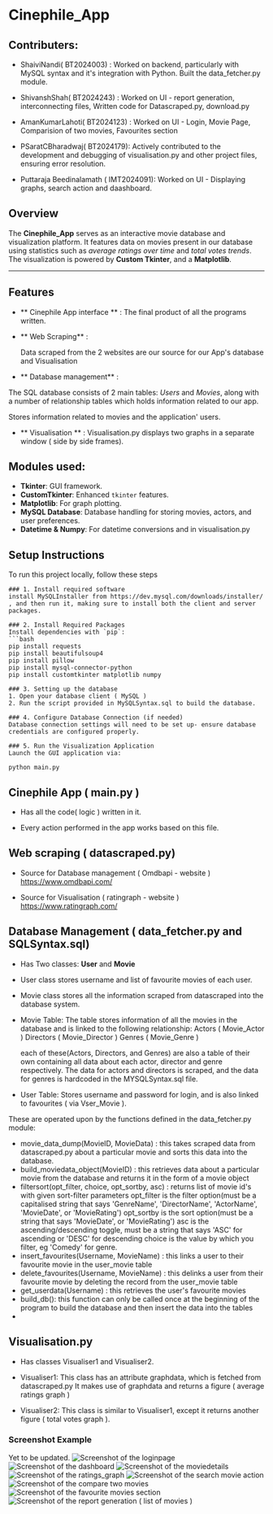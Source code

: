 # Cinephile_App 
## Contributers: 
- ShaiviNandi( BT2024003) : Worked on backend, particularly with MySQL syntax and it's
                              integration with Python. Built the data_fetcher.py module.
- ShivanshShah( BT2024243) : Worked on UI - report generation, interconnecting files, 
                            Written code for Datascraped.py, download.py

- AmanKumarLahoti( BT2024123) :  Worked on UI - Login, Movie Page, Comparision of two movies,
                                Favourites section

- PSaratCBharadwaj( BT2024179): Actively contributed to the development and debugging of visualisation.py and other project files, ensuring error resolution. 

- Puttaraja Beedinalamath ( IMT2024091): Worked on UI - Displaying graphs, search action and                                            daashboard. 
## Overview

The **Cinephile_App** serves as an interactive movie database and visualization platform. It features data on movies present  in our database  using statistics such as *average ratings over time* and *total votes trends*. The visualization is powered by **Custom Tkinter**, and a **Matplotlib**.

---

## Features

-   **  Cinephile App interface ** :
          The final product of all the programs written.
-   ** Web Scraping** :

     Data scraped from the 2 websites are our source for our App's database and Visualisation
    
-   ** Database management** :

   The SQL database consists of 2 main tables: *Users* and *Movies*, along with a number of
  relationship tables which holds information related to our app.
  
   Stores information related to movies and the application' users.
- ** Visualisation ** : Visualisation.py displays two graphs in a separate window ( side by side frames). 

## Modules used: 
- **Tkinter**: GUI framework.
- **CustomTkinter**: Enhanced `tkinter` features.
- **Matplotlib**: For graph plotting.
- **MySQL Database**: Database handling for storing movies, actors, and user preferences.
- **Datetime & Numpy**: For datetime conversions and in visualisation.py

## Setup Instructions

To run this project locally, follow these steps
```
### 1. Install required software
install MySQLInstaller from https://dev.mysql.com/downloads/installer/ , and then run it, making sure to install both the client and server packages. 
 
### 2. Install Required Packages
Install dependencies with `pip`:
```bash
pip install requests
pip install beautifulsoup4
pip install pillow
pip install mysql-connector-python
pip install customtkinter matplotlib numpy

### 3. Setting up the database
1. Open your database client ( MySQL )
2. Run the script provided in MySQLSyntax.sql to build the database. 

### 4. Configure Database Connection (if needed)
Database connection settings will need to be set up- ensure database credentials are configured properly.

### 5. Run the Visualization Application
Launch the GUI application via:

python main.py
```

## Cinephile App ( main.py ) 

- Has all the code( logic ) written in it.

- Every action performed in the app works based on this file.


## Web scraping ( datascraped.py) 

- Source for Database management ( Omdbapi - website )
   https://www.omdbapi.com/

- Source for Visualisation ( ratingraph - website )
    https://www.ratingraph.com/

## Database Management ( data_fetcher.py and SQLSyntax.sql) 

- Has Two classes:
  **User** and **Movie**
 
- User class stores username and list of favourite movies of each user.
- Movie class stores all the information scraped from datascraped into the database system.

- Movie Table:
  The table stores information of all the movies in the database and is linked to the following relationship:
  Actors ( Movie_Actor )
  Directors ( Movie_Director )
  Genres ( Movie_Genre )

  each of these(Actors, Directors, and Genres) are also a table of their own containing all data about each actor, director and genre respectively. The data for actors and directors is scraped, and the data for genres is hardcoded in the MYSQLSyntax.sql file.

- User Table:
 Stores username and password for login, and is also linked to favourites ( via Vser_Movie ).

These are operated upon by the functions defined in the data_fetcher.py module:
- movie_data_dump(MovieID, MovieData) : this takes scraped data from datascraped.py about a particular movie and sorts this data into the database. 
- build_moviedata_object(MovieID) : this retrieves data about a particular movie from the database and returns it in the form of a movie object
- filtersort(opt_filter, choice, opt_sortby, asc) : returns list of movie id's with given sort-filter parameters
    opt_filter is the filter option(must be a capitalised string that says 'GenreName', 'DirectorName', 'ActorName', 'MovieDate', or 'MovieRating') 
    opt_sortby is the sort option(must be a string that says 'MovieDate', or 'MovieRating')
    asc is the ascending/descending toggle, must be a string that says 'ASC' for ascending or 'DESC' for descending
    choice is the value by which you filter, eg 'Comedy' for genre.
- insert_favourites(Username, MovieName) : this links a user to their favourite movie in the user_movie table
- delete_favourites(Username, MovieName) : this delinks a user from their favourite movie by deleting the record from the user_movie table
- get_userdata(Username) : this retrieves the user's favourite movies
- build_db(): this function can only be called once at the beginning of the program to build the database and then insert the data into the tables
- 
## Visualisation.py
- Has classes Visualiser1 and Visualiser2. 
- Visualiser1: This class has an attribute graphdata, which is fetched from datascraped.py
  It makes use of graphdata and returns a figure ( average ratings graph )
   
- Visualiser2: This class is similar to Visualiser1, except it returns another figure
  ( total votes graph ).

### Screenshot Example
 Yet to be updated.
![Screenshot of the loginpage](assets/loginimg.jpg)
![Screenshot of the dashboard](assets/dashboardimg.jpg)
![Screenshot of the moviedetails](assets/moviedetailsimg.jpg)
![Screenshot of the ratings_graph](assets/ratingraphsimg.jpg)
![Screenshot of the search movie action](assets/moviesearchimg.jpg)
![Screenshot of the compare two movies](assets/compareimg.jpg)
![Screenshot of the favourite movies section](assets/favimg.jpg)
![Screenshot of the report generation ( list of movies ) ](assets/reportimg.jpg)


 ## 

